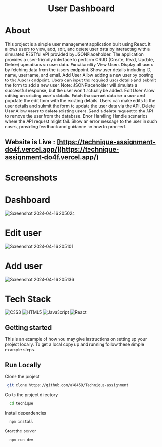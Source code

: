 <div align="center"><h1> User Dashboard </h1> </div>

# About
This project is a simple user management application built using React. It allows users to view, add, edit, and delete user data by interacting with a simulated RESTful API provided by JSONPlaceholder. The application provides a user-friendly interface to perform CRUD (Create, Read, Update, Delete) operations on user data. Functionality View Users Display all users by fetching data from the /users endpoint. Show user details including ID, name, username, and email. Add User Allow adding a new user by posting to the /users endpoint. Users can input the required user details and submit the form to add a new user. Note: JSONPlaceholder will simulate a successful response, but the user won't actually be added. Edit User Allow editing an existing user's details. Fetch the current data for a user and populate the edit form with the existing details. Users can make edits to the user details and submit the form to update the user data via the API. Delete User Allow users to delete existing users. Send a delete request to the API to remove the user from the database. Error Handling Handle scenarios where the API request might fail. Show an error message to the user in such cases, providing feedback and guidance on how to proceed.

## Website is Live : [https://technique-assignment-do4f.vercel.app/](https://technique-assignment-do4f.vercel.app/)

# Screenshots
# Dashboard
![Screenshot 2024-04-16 205024](https://github.com/ak8459/Technique-assignment/assets/87300147/91f1b92f-c454-45ff-827f-981f92e539fb)
# Edit user
![Screenshot 2024-04-16 205101](https://github.com/ak8459/Technique-assignment/assets/87300147/d73c8506-5a78-4d72-883f-c846e1e4e792)

# Add user
![Screenshot 2024-04-16 205136](https://github.com/ak8459/Technique-assignment/assets/87300147/c87cd5c0-7d7b-430f-817d-2ce388efa0fd)


# Tech Stack
![CSS3](https://img.shields.io/badge/css3-%231572B6.svg?logo=css3&logoColor=white&style=for-the-badge)
![HTML5](https://img.shields.io/badge/html5-%23E34F26.svg?logo=html5&logoColor=white&style=for-the-badge)
![JavaScript](https://img.shields.io/badge/javascript-%23323330.svg?logo=javascript&logoColor=%23F7DF1E&style=for-the-badge)
![React](https://img.shields.io/badge/react-%2320232a.svg?logo=react&logoColor=%2361DAFB&style=for-the-badge)


## Getting started
<p>This is an example of how you may give instructions on setting up your project locally. To get a local copy up and running follow these simple example steps.</p>

## Run Locally

Clone the project

 ```bash
  git clone https://github.com/ak8459/Technique-assignment
  ```

Go to the project directory

```bash
  cd tecnique
```

Install dependencies

```bash
  npm install
```

Start the server

```bash
  npm run dev
```

